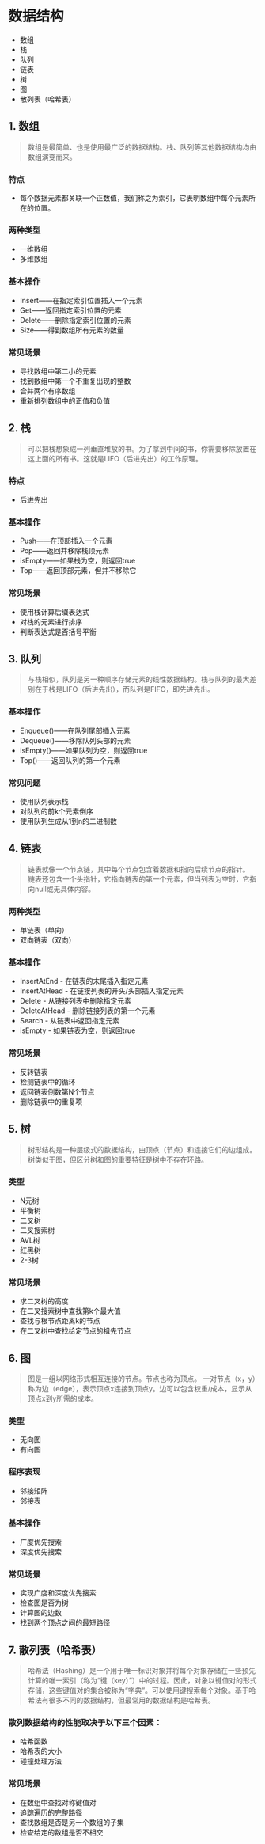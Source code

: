 # 数据结构

- 数组
- 栈
- 队列
- 链表
- 树
- 图
- 散列表（哈希表）

## 1. 数组

> 数组是最简单、也是使用最广泛的数据结构。栈、队列等其他数据结构均由数组演变而来。

### 特点

- 每个数据元素都关联一个正数值，我们称之为索引，它表明数组中每个元素所在的位置。

### 两种类型

- 一维数组
- 多维数组

### 基本操作

- Insert——在指定索引位置插入一个元素
- Get——返回指定索引位置的元素
- Delete——删除指定索引位置的元素
- Size——得到数组所有元素的数量

### 常见场景

- 寻找数组中第二小的元素
- 找到数组中第一个不重复出现的整数
- 合并两个有序数组
- 重新排列数组中的正值和负值

## 2. 栈

> 可以把栈想象成一列垂直堆放的书。为了拿到中间的书，你需要移除放置在这上面的所有书。这就是LIFO（后进先出）的工作原理。

### 特点

- 后进先出

### 基本操作

- Push——在顶部插入一个元素
- Pop——返回并移除栈顶元素
- isEmpty——如果栈为空，则返回true
- Top——返回顶部元素，但并不移除它

### 常见场景

- 使用栈计算后缀表达式
- 对栈的元素进行排序
- 判断表达式是否括号平衡

## 3. 队列

> 与栈相似，队列是另一种顺序存储元素的线性数据结构。栈与队列的最大差别在于栈是LIFO（后进先出），而队列是FIFO，即先进先出。

### 基本操作

- Enqueue()——在队列尾部插入元素
- Dequeue()——移除队列头部的元素
- isEmpty()——如果队列为空，则返回true
- Top()——返回队列的第一个元素

### 常见问题

- 使用队列表示栈
- 对队列的前k个元素倒序
- 使用队列生成从1到n的二进制数

## 4. 链表

> 链表就像一个节点链，其中每个节点包含着数据和指向后续节点的指针。 链表还包含一个头指针，它指向链表的第一个元素，但当列表为空时，它指向null或无具体内容。

### 两种类型

- 单链表（单向）
- 双向链表（双向）

### 基本操作

- InsertAtEnd - 在链表的末尾插入指定元素
- InsertAtHead - 在链接列表的开头/头部插入指定元素
- Delete - 从链接列表中删除指定元素
- DeleteAtHead - 删除链接列表的第一个元素
- Search - 从链表中返回指定元素
- isEmpty - 如果链表为空，则返回true

### 常见场景

- 反转链表
- 检测链表中的循环
- 返回链表倒数第N个节点
- 删除链表中的重复项

## 5. 树

> 树形结构是一种层级式的数据结构，由顶点（节点）和连接它们的边组成。 树类似于图，但区分树和图的重要特征是树中不存在环路。

### 类型

- N元树
- 平衡树
- 二叉树
- 二叉搜索树
- AVL树
- 红黑树
- 2-3树

### 常见场景

- 求二叉树的高度
- 在二叉搜索树中查找第k个最大值
- 查找与根节点距离k的节点
- 在二叉树中查找给定节点的祖先节点

## 6. 图

> 图是一组以网络形式相互连接的节点。节点也称为顶点。 一对节点（x，y）称为边（edge），表示顶点x连接到顶点y。边可以包含权重/成本，显示从顶点x到y所需的成本。

### 类型

- 无向图
- 有向图

### 程序表现

- 邻接矩阵
- 邻接表

### 基本操作

- 广度优先搜索
- 深度优先搜索

### 常见场景

- 实现广度和深度优先搜索
- 检查图是否为树
- 计算图的边数
- 找到两个顶点之间的最短路径

## 7. 散列表（哈希表）

> 哈希法（Hashing）是一个用于唯一标识对象并将每个对象存储在一些预先计算的唯一索引（称为“键（key）”）中的过程。因此，对象以键值对的形式存储，这些键值对的集合被称为“字典”。可以使用键搜索每个对象。基于哈希法有很多不同的数据结构，但最常用的数据结构是哈希表。

### 散列数据结构的性能取决于以下三个因素：

- 哈希函数
- 哈希表的大小
- 碰撞处理方法

### 常见场景

- 在数组中查找对称键值对
- 追踪遍历的完整路径
- 查找数组是否是另一个数组的子集
- 检查给定的数组是否不相交